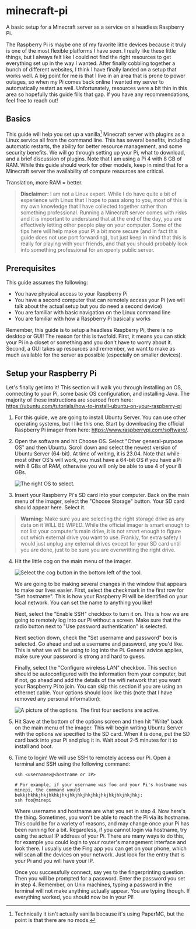 # minecraft-pi

A basic setup for a Minecraft server as a service on a headless Raspberry Pi.

The Raspberry Pi is maybe one of my favorite little devices because it truly is one of the most flexible platforms I have seen.  I really like these little things, but I always felt like I could not find the right resources to get everything set up in the way I wanted.  After finally cobbling together a bunch of different websites, I think I have finally landed on a setup that works well.  A big point for me is that I live in an area that is prone to power outages, so when my Pi comes back online I wanted my server to automatically restart as well.  Unfortunately, resources were a bit thin in this area so hopefully this guide fills that gap.  If you have any recommendations, feel free to reach out!

## Basics

This guide will help you set up a vanilla[^1] Minecraft server with plugins as a Linux service all from the command line.  This has several benefits, including automatic restarts, the ability for better resource management, and some security benefits.  We will go through setting up your Pi, what to download, and a brief discussion of plugins.  Note that I am using a Pi 4 with 8 GB of RAM.  While this guide should work for other models, keep in mind that for a Minecraft server the availability of compute resources are critical.  

Translation, more RAM = better.  

[^1]: Technically it isn't actually vanilla because it's using PaperMC, but the point is that there are no mods.  

> **Disclaimer:**  I am not a Linux expert.  While I do have quite a bit of experience with Linux that I hope to pass along to you, most of this is my own knowledge that I have collected together rather than something professional.  Running a Minecraft server comes with risks and it is important to understand that at the end of the day, you are effectively letting other people play on your computer.  Some of the tips here will help make your Pi a bit more secure (and in fact this guide does not use port forwarding), but just keep in mind that this is really for playing with your friends, and that you should probably look into something professional for an openly public server.  

## Prerequisites

This guide assumes the following:
- You have physical access to your Raspberry Pi
- You have a second computer that can remotely access your Pi (we will talk about the actual setup but you do need a second device)
- You are familiar with basic navigation on the Linux command line
- You are familiar with how a Raspberry Pi basically works

Remember, this guide is to setup a headless Raspberry Pi, there is no desktop or GUI!  The reason for this is twofold.  First, it means you can stick your Pi in a closet or something and you don't have to worry about it.  Second, a GUI takes up resources and remember, we want to make as much available for the server as possible (especially on smaller devices).

## Setup your Raspberry Pi

Let's finally get into it!  This section will walk you through installing an OS, connecting to your Pi, some basic OS configuration, and installing Java.  The majority of these instructions are sourced from here: https://ubuntu.com/tutorials/how-to-install-ubuntu-on-your-raspberry-pi

1. For this guide, we are going to install Ubuntu Server.  You can use other operating systems, but I like this one.  Start by downloading the official Raspberry Pi imager from here: https://www.raspberrypi.com/software/.  

2. Open the software and hit Choose OS.  Select "Other general-purpose OS" and then Ubuntu.  Scroll down and select the newest version of Ubuntu Server (64-bit).  At time of writing, it is 23.04.  Note that while most other OS's will work, you must have a 64-bit OS if you have a Pi with 8 GBs of RAM, otherwise you will only be able to use 4 of your 8 GBs.  

   ![The right OS to select.](images/os_choice.png)

3. Insert your Raspberry Pi's SD card into your computer.  Back on the main menu of the imager, select the "Choose Storage" button.  Your SD card should appear here.  Select it.  

> **Warning:** Make sure you are selecting the right storage drive as any data on it WILL BE WIPED.  While the official imager is smart enough to not list your computer's main drive, it is not smart enough to figure out which external drive you want to use.  Frankly, for extra safety I would just unplug any external drives except for your SD card until you are done, just to be sure you are overwritting the right drive.

4. Hit the little cog on the main menu of the imager. 

   ![Select the cog button in the bottom left of the tool.](images/advanced_button.png)

   We are going to be making several changes in the window that appears to make our lives easier.  First, select the checkmark in the first row for "Set hostname".  This is how your Raspberry Pi will be identified on your local network.  You can set the name to anything you like!

   Next, select the "Enable SSH" checkbox to turn it on.  This is how we are going to remotely log into our Pi without a screen.  Make sure that the radio button next to "Use password authentication" is selected.  
   
   Next section down, check the "Set username and password" box is selected.  Go ahead and set a username and password, any you'd like.  This is what we will be using to log into the Pi.  General advice applies, make sure your password is strong and hard to guess.  

   Finally, select the "Configure wireless LAN" checkbox.  This section should be autoconfigured with the information from your computer, but if not, go ahead and add the details of the wifi network that you want your Raspberry Pi to join.  You can skip this section if you are using an ethernet cable.  Your options should look like this (note that I have removed any personal information):

   ![A picture of the options.  The first four sections are active.](images/advanced_options.png)

5. Hit Save at the bottom of the options screen and then hit "Write" back on the main menu of the imager.  This will begin writing Ubuntu Server with the options we specified to the SD card.  When it is done, put the SD card back into your Pi and plug it in.  Wait about 2-5 minutes for it to install and boot.  

6. Time to login! We will use SSH to remotely access our Pi.  Open a terminal and SSH using the following command:
   ```shell
   ssh <username>@<hostname or IP>

   # For example, if your username was foo and your Pi's hostname was minepi, the command would bekkjhkhkjhkjhkhkjhkjhkjhkjhkjhkjhkjhkjhkjhkjhkj:
   ssh foo@minepi
   ```
   Where username and hostname are what you set in step 4.  Now here's the thing.  Sometimes, you won't be able to reach the Pi via its hostname.  This could be for a variety of reasons, and may change once your Pi has been running for a bit.  Regardless, if you cannot login via hostname, try using the actual IP address of your Pi.  There are many ways to do this, for example you could login to your router's management interface and look there.  I usually use the Fing app you can get on your phone, which will scan all the devices on your network.  Just look for the entry that is your Pi and you will have your IP.  

   Once you successfully connect, say yes to the fingerprinting question.  Then you will be prompted for a password.  Enter the password you set in step 4.  Remember, on Unix machines, typing a password in the terminal will not make anything actually appear.  You are typing though.  If everything worked, you should now be in your Pi!

